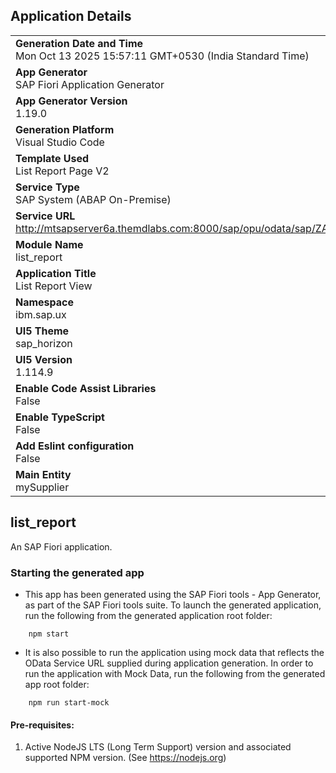 ## Application Details
|               |
| ------------- |
|**Generation Date and Time**<br>Mon Oct 13 2025 15:57:11 GMT+0530 (India Standard Time)|
|**App Generator**<br>SAP Fiori Application Generator|
|**App Generator Version**<br>1.19.0|
|**Generation Platform**<br>Visual Studio Code|
|**Template Used**<br>List Report Page V2|
|**Service Type**<br>SAP System (ABAP On-Premise)|
|**Service URL**<br>http://mtsapserver6a.themdlabs.com:8000/sap/opu/odata/sap/ZADI_SRV_SUPPLR_UIV2|
|**Module Name**<br>list_report|
|**Application Title**<br>List Report View|
|**Namespace**<br>ibm.sap.ux|
|**UI5 Theme**<br>sap_horizon|
|**UI5 Version**<br>1.114.9|
|**Enable Code Assist Libraries**<br>False|
|**Enable TypeScript**<br>False|
|**Add Eslint configuration**<br>False|
|**Main Entity**<br>mySupplier|

## list_report

An SAP Fiori application.

### Starting the generated app

-   This app has been generated using the SAP Fiori tools - App Generator, as part of the SAP Fiori tools suite.  To launch the generated application, run the following from the generated application root folder:

```
    npm start
```

- It is also possible to run the application using mock data that reflects the OData Service URL supplied during application generation.  In order to run the application with Mock Data, run the following from the generated app root folder:

```
    npm run start-mock
```

#### Pre-requisites:

1. Active NodeJS LTS (Long Term Support) version and associated supported NPM version.  (See https://nodejs.org)


